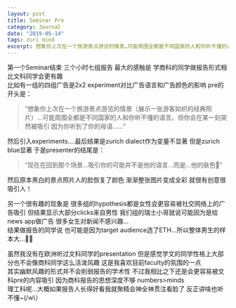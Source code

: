 ```yaml
---
layout: post
title: Seminar Pre
category: Journal
date: "2019-05-14"
tags: zuri mind
excerpt: 想象你上次在一个旅游景点游览的情景…可能周围全都是不同国家的人和你听不懂的语言。但你会在某一刻突然被吸引 因为你听到了你的母语……
---
```


第一个Seminar结束 三个小时七组报告 最大的感触是 学商科的同学做报告形式相比文科同学会更有趣  
比如有一组的四组广告是2x2 experiment对比广告语言和广告颜色的影响
pre的开头是：  
> “想象你上次在一个旅游景点游览的情景（展示一张游客如织的经典照片）…可能周围全都是不同国家的人和你听不懂的语言。但你会在某一刻突然被吸引 因为你听到了你的母语……”

然后引入experiments....最后结果是zurich dialect作为变量不显著 但是zurich blue显著 
于是presenter的结尾是：
> “现在在回到那个场景…吸引你的可能并不是他的语言…而是...他的肤色🙈”  

然后原本黑白的景点照片人的脸恢复了颜色 渐渐整张图片变成全彩 就很有创意很吸引人！

另一个很有趣的现象是 很多组的hypothesis都是女性会更容易被社交网络上的广告吸引 但结果显示大部分clicks来自男性 我们组的瑞士小哥就说可能因为是给news app做广告 很多女生对新闻不感兴趣…  
结果做报告的同学说 也可能是因为target audience选了ETH...所以整体男生的样本大…🤦‍♀️  

虽然我没有在欧洲听过文科同学的presentation 但是感觉学文的同学性格上大部分也不会像商科同学这么活泼风趣 这是我喜欢目前faculty的氛围的一点  
其实幽默风趣的形式并不会削弱报告的学术性 不过我相比之下还是会更容易被文科pre的内容吸引 因为商科报告的思想深度不够 numbers>minds  
理工科呢…大概如果报告人长得好看我就聚精会神全神贯注看脸了 反正讲啥也听不懂~(/w\）